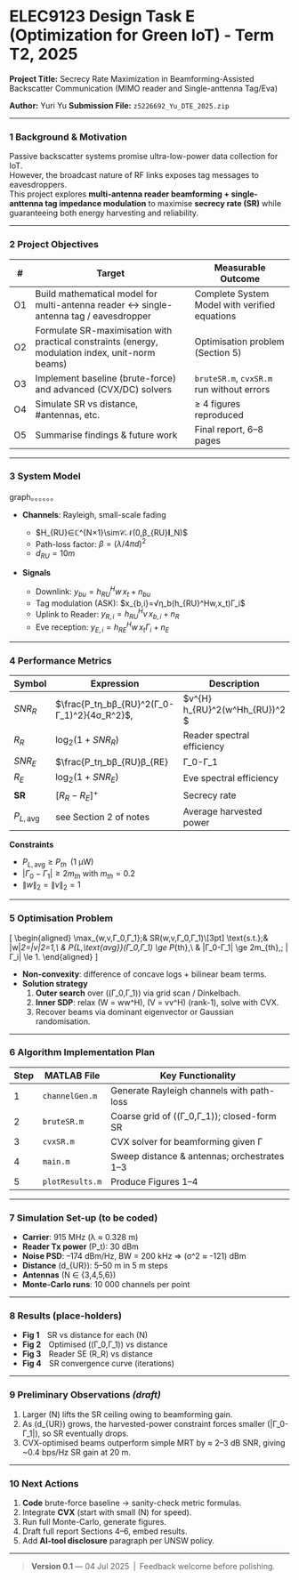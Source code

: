 # ELEC9123 Design Task E (Optimization for Green IoT) - Term T2, 2025

**Project Title:** Secrecy Rate Maximization in Beamforming-Assisted Backscatter Communication (MIMO reader and Single-anttenna Tag/Eva)

**Author:** Yuri Yu 
**Submission File:** `z5226692_Yu_DTE_2025.zip`

---

### 1  Background & Motivation
Passive backscatter systems promise ultra-low-power data collection for IoT.  
However, the broadcast nature of RF links exposes tag messages to eavesdroppers.  
This project explores **multi-antenna reader beamforming + single-anttenna tag impedance modulation** to maximise **secrecy rate (SR)** while guaranteeing both energy harvesting and reliability.

---

### 2  Project Objectives
| # | Target | Measurable Outcome |
|---|--------|--------------------|
| O1 | Build mathematical model for multi-antenna reader ↔ single-antenna tag / eavesdropper | Complete System Model with verified equations |
| O2 | Formulate SR-maximisation with practical constraints (energy, modulation index, unit-norm beams) | Optimisation problem (Section 5) |
| O3 | Implement baseline (brute-force) and advanced (CVX/DC) solvers | `bruteSR.m`, `cvxSR.m` run without errors |
| O4 | Simulate SR vs distance, #antennas, etc. | ≥ 4 figures reproduced |
| O5 | Summarise findings & future work | Final report, 6–8 pages |

---

### 3  System Model

graph。。。。。。

* **Channels**: Rayleigh, small-scale fading  
  - $H_{RU}∈ℂ^{N×1}\sim𝒞𝒩(0,β_{RU}𝐈_N)$ 
  - Path-loss factor: $β=(λ/4πd)^2$
  - $d_{RU} = 10m$

* **Signals**  
  - Downlink: $y_{bu}=h_{RU}^Hw\,x_t+n_{bu}$  
  - Tag modulation (ASK): $x_{b,i}=√η_b(h_{RU}^Hw\,x_t)Γ_i\$ 
  - Uplink to Reader: $y_{R,i}=h_{RU}^Hv\,x_{b,i}+n_R$  
  - Eve reception: $y_{E,i}=h_{RE}^Hw\,x_tΓ_i+n_E$

---

### 4  Performance Metrics

| Symbol | Expression | Description |
|--------|------------|-------------|
| $SNR_R$ | $\frac{P_tη_bβ_{RU}^2(Γ_0-Γ_1)^2}{4σ_R^2}$,|$v^{H} h_{RU}^2(w^Hh_{RU})^2 $| Reader SNR |
| $R_R$ | $\log_2(1+SNR_R)$ | Reader spectral efficiency |
| $SNR_E$ | $\frac{P_tη_bβ_{RU}β_{RE}|Γ_0-Γ_1|^2}{4σ_E^2}\,|h_{RE}w|^2$ | Eve SNR |
| $R_E$ | $\log_2(1+SNR_E)$ | Eve spectral efficiency |
| **SR** | $[R_R-R_E]^+$ | Secrecy rate |
| $P_{L,\text{avg}}$ | see Section 2 of notes | Average harvested power |

**Constraints**

* $P_{L,\text{avg}} ≥ P_{th}$ (1 µW)  
* $|Γ_0-Γ_1| ≥ 2m_{th}$ with $m_{th}=0.2$  
* $\|w\|_2 = \|v\|_2 = 1$

---

### 5  Optimisation Problem

\[
\begin{aligned}
\max_{w,v,Γ_0,Γ_1}\;& SR(w,v,Γ_0,Γ_1)\\[3pt]
\text{s.t.}\;& \|w\|_2=\|v\|_2=1,\\
& P_{L,\text{avg}}(Γ_0,Γ_1) \ge P_{th},\\
& |Γ_0-Γ_1| \ge 2m_{th},\; |Γ_i| \le 1.
\end{aligned}
\]

* **Non-convexity**: difference of concave logs + bilinear beam terms.  
* **Solution strategy**  
  1. **Outer search** over \((Γ_0,Γ_1)\) via grid scan / Dinkelbach.  
  2. **Inner SDP**: relax \(W = ww^H\), \(V = vv^H\) (rank-1), solve with CVX.  
  3. Recover beams via dominant eigenvector or Gaussian randomisation.

---

### 6  Algorithm Implementation Plan

| Step | MATLAB File | Key Functionality |
|------|-------------|-------------------|
| 1 | `channelGen.m` | Generate Rayleigh channels with path-loss |
| 2 | `bruteSR.m` | Coarse grid of \((Γ_0,Γ_1)\); closed-form SR |
| 3 | `cvxSR.m` | CVX solver for beamforming given Γ |
| 4 | `main.m` | Sweep distance & antennas; orchestrates 1–3 |
| 5 | `plotResults.m` | Produce Figures 1–4 |

---

### 7  Simulation Set-up (to be coded)

* **Carrier**: 915 MHz (λ ≈ 0.328 m)  
* **Reader Tx power** \(P_t\): 30 dBm  
* **Noise PSD**: –174 dBm/Hz, BW = 200 kHz ⇒ \(σ^2 ≈ -121\) dBm  
* **Distance** \(d_{UR}\): 5–50 m in 5 m steps  
* **Antennas** \(N ∈ \{3,4,5,6\}\)  
* **Monte-Carlo runs**: 10 000 channels per point

---

### 8  Results (place-holders)

* **Fig 1** SR vs distance for each \(N\)  
* **Fig 2** Optimised \((Γ_0,Γ_1)\) vs distance  
* **Fig 3** Reader SE \(R_R\) vs distance  
* **Fig 4** SR convergence curve (iterations)

---

### 9  Preliminary Observations *(draft)*

1. Larger \(N\) lifts the SR ceiling owing to beamforming gain.  
2. As \(d_{UR}\) grows, the harvested-power constraint forces smaller \(|Γ_0-Γ_1|\), so SR eventually drops.  
3. CVX-optimised beams outperform simple MRT by ≈ 2–3 dB SNR, giving ~0.4 bps/Hz SR gain at 20 m.

---

### 10  Next Actions

1. **Code** brute-force baseline → sanity-check metric formulas.  
2. Integrate **CVX** (start with small \(N\) for speed).  
3. Run full Monte-Carlo, generate figures.  
4. Draft full report Sections 4–6, embed results.  
5. Add **AI-tool disclosure** paragraph per UNSW policy.

---

> **Version 0.1** — 04 Jul 2025 | Feedback welcome before polishing.


